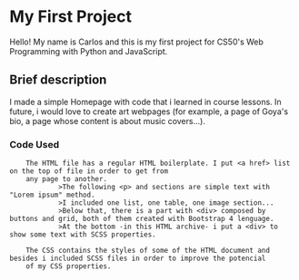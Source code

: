 # My First Project

Hello! My name is Carlos and this is my first project for CS50's Web Programming with Python and JavaScript.

## Brief description

I made a simple Homepage with code that i learned in course lessons. In future, i would love to create art webpages (for example, 
a page of Goya's bio, a page whose content is about music covers...). 

### Code Used

        The HTML file has a regular HTML boilerplate. I put <a href> list on the top of file in order to get from 
        any page to another.
                >The following <p> and sections are simple text with "Lorem ipsum" method.
                >I included one list, one table, one image section...
                >Below that, there is a part with <div> composed by buttons and grid, both of them created with Bootstrap 4 lenguage. 
                >At the bottom -in this HTML archive- i put a <div> to show some text with SCSS properties.
         
        The CSS contains the styles of some of the HTML document and besides i included SCSS files in order to improve the potencial
        of my CSS properties.

